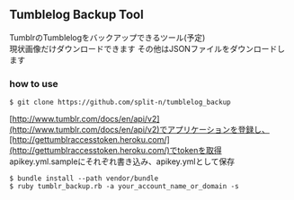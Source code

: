 ## Tumblelog Backup Tool

TumblrのTumblelogをバックアップできるツール(予定)  
現状画像だけダウンロードできます
その他はJSONファイルをダウンロードします

### how to use
`$ git clone https://github.com/split-n/tumblelog_backup `

[http://www.tumblr.com/docs/en/api/v2](http://www.tumblr.com/docs/en/api/v2)でアプリケーションを登録し、[http://gettumblraccesstoken.heroku.com/](http://gettumblraccesstoken.heroku.com/)でtokenを取得  
apikey.yml.sampleにそれぞれ書き込み、apikey.ymlとして保存

`$ bundle install --path vendor/bundle`  
`$ ruby tumblr_backup.rb -a your_account_name_or_domain -s`

